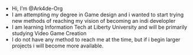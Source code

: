 - Hi, I’m @Ark4de-Org
- I am attempting my degree in Game design and i wanted to start trying new methods of reaching my vision of becoming an indi developler
- I am learning Information Tech at Liberty University and will be primarily studying Video Game Creation
- I do not have any method to reach me at the time, but if i begin larger projects i will become more available. 
